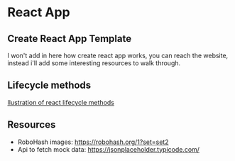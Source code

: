 # React App

## Create React App Template

I won't add in here how create react app works, you can reach the website, instead i'll add some interesting resources to walk through.

## Lifecycle methods
[Ilustration of react lifecycle methods](https://projects.wojtekmaj.pl/react-lifecycle-methods-diagram/)

## Resources
- RoboHash images: https://robohash.org/1?set=set2
- Api to fetch mock data: https://jsonplaceholder.typicode.com/



